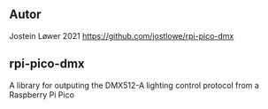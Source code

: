 ## Autor
Jostein Løwer 2021 https://github.com/jostlowe/rpi-pico-dmx

## rpi-pico-dmx
A library for outputing the DMX512-A lighting control protocol from a Raspberry Pi Pico


